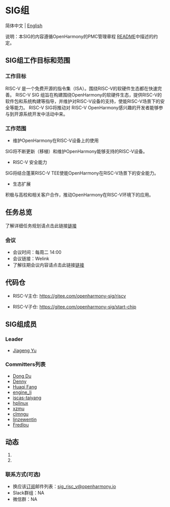 # SIG组
简体中文 | [English](./README_en.md)

说明：本SIG的内容遵循OpenHarmony的PMC管理章程 [README](https://gitee.com/openharmony/community/blob/master/zh/pmc.md)中描述的约定。

## SIG组工作目标和范围

### 工作目标

RISC-V 是一个免费开源的指令集（ISA）。围绕RISC-V的软硬件生态都在快速完善。
RISC-V SIG 组旨在构建围绕OpenHarmony的软硬件生态，提供RISC-V的软件包和系统构建等指导，并维护对RISC-V设备的支持，使能RISC-V场景下的安全等能力。
RISC-V SIG将推动对 RISC-V OpenHarmony感兴趣的开发者能够参与到开源系统开发中活动中来。


### 工作范围

- 维护OpenHarmony在RISC-V设备上的使用

SIG将不断更新（移植）和维护OpenHarmony能够支持的RISC-V设备。

- RISC-V 安全能力

SIG将结合蓬莱RISC-V TEE使能OpenHarmony在RISC-V场景下的安全能力。

- 生态扩展

积极与高校和相关客户合作，推动OpenHarmony在RISC-V环境下的应用。

## 任务总览

了解详细任务规划请点击此链接[链接](./task)
### 会议
 - 会议时间：每周二 14:00
 - 会议链接：Welink
 - 了解往期会议内容请点击此链接[链接](./meetings)

## 代码仓

- RISC-V主仓: https://gitee.com/openharmony-sig/riscv

- RISC-V子仓: https://gitee.com/openharmony-sig/start-chip



## SIG组成员

### Leader

- [Jiageng Yu](https://gitee.com/yu_jia_geng)

### Committers列表

- [Dong Du](https://gitee.com/dongduResearcher)
- [Denny](https://gitee.com/DennyShen)
- [Huaqi Fang](https://gitee.com/fanghuaqi)
- [engine_li](https://gitee.com/kkup180)
- [iscas-taiyang](https://gitee.com/iscas-taiyang)
- [hplinux](https://gitee.com/hplinux)
- [xzmu](https://gitee.com/xzmu)
- [clmngu](https://gitee.com/clmngu)
- [linzewentin](https://gitee.com/linzewentin)
- [Fredlou](https://gitee.com/Fredlou)

## 动态

1.

2.


### 联系方式(可选)

- 换应该[订阅](https://lists.openatom.io/postorius/lists/sig_risc_v.openharmony.io/)邮件列表：[sig_risc_v@openharmony.io]()
- Slack群组：NA
- 微信群：NA
